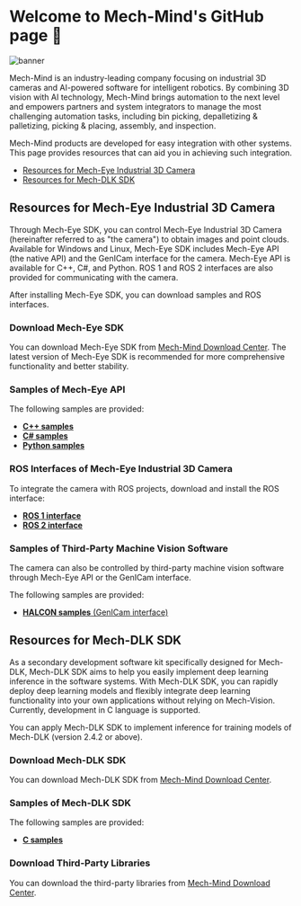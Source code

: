 # Welcome to Mech-Mind's GitHub page :tada:

![banner](https://docs.mech-mind.net/download/github/banner.jpg)

Mech-Mind is an industry-leading company focusing on industrial 3D cameras and AI-powered software for intelligent robotics.
By combining 3D vision with AI technology, Mech-Mind brings automation to the next level and empowers partners and system integrators to manage the most challenging automation tasks, including bin picking, depalletizing & palletizing, picking & placing, assembly, and inspection.

Mech-Mind products are developed for easy integration with other systems. This page provides resources that can aid you in achieving such integration.

- [Resources for Mech-Eye Industrial 3D Camera](#resources-for-mech-eye-industrial-3d-camera)
- [Resources for Mech-DLK SDK](#resources-for-mech-dlk-sdk)

## Resources for Mech-Eye Industrial 3D Camera

Through Mech-Eye SDK, you can control Mech-Eye Industrial 3D Camera (hereinafter referred to as "the camera") to obtain images and point clouds. Available for Windows and Linux, Mech-Eye SDK includes Mech-Eye API (the native API) and the GenICam interface for the camera. Mech-Eye API is available for C++, C#, and Python. ROS 1 and ROS 2 interfaces are also provided for communicating with the camera. 

After installing Mech-Eye SDK, you can download samples and ROS interfaces.


### Download Mech-Eye SDK

You can download Mech-Eye SDK from [Mech-Mind Download Center](https://downloads.mech-mind.com/?tab=tab-sdk). The latest version of Mech-Eye SDK is recommended for more comprehensive functionality and better stability.

### Samples of Mech-Eye API

The following samples are provided:

- [**C++ samples**](https://github.com/MechMindRobotics/mecheye_cpp_samples)
- [**C# samples**](https://github.com/MechMindRobotics/mecheye_csharp_samples)
- [**Python samples**](https://github.com/MechMindRobotics/mecheye_python_samples)

### ROS Interfaces of Mech-Eye Industrial 3D Camera

To integrate the camera with ROS projects, download and install the ROS interface:

- [**ROS 1 interface**](https://github.com/MechMindRobotics/mecheye_ros_interface)
- [**ROS 2 interface**](https://github.com/MechMindRobotics/mecheye_ros2_interface)

### Samples of Third-Party Machine Vision Software

The camera can also be controlled by third-party machine vision software through Mech-Eye API or the GenICam interface. 

The following samples are provided:

- [**HALCON samples** (GenICam interface)](https://github.com/MechMindRobotics/mecheye_halcon_samples)

## Resources for Mech-DLK SDK

As a secondary development software kit specifically designed for Mech-DLK, Mech-DLK SDK aims to help you easily implement deep learning inference in the software systems. With Mech-DLK SDK, you can rapidly deploy deep learning models and flexibly integrate deep learning functionality into your own applications without relying on Mech-Vision. Currently, development in C language is supported. 

You can apply Mech-DLK SDK to implement inference for training models of Mech-DLK (version 2.4.2 or above).

### Download Mech-DLK SDK

You can download Mech-DLK SDK from [Mech-Mind Download Center](https://downloads.mech-mind.com/?tab=tab-dlk-sdk).

### Samples of Mech-DLK SDK

The following samples are provided:

- [**C samples**](https://github.com/MechMindRobotics/Docs_DLK_SDK/tree/main/dlk-sdk-manual_en/modules/sampleshttps://github.com/MechMindRobotics/mecheye_cpp_samples)

### Download Third-Party Libraries

You can download the third-party libraries from [Mech-Mind Download Center](https://downloads.mech-mind.com/?tab=tab-dlk-sdk). 


